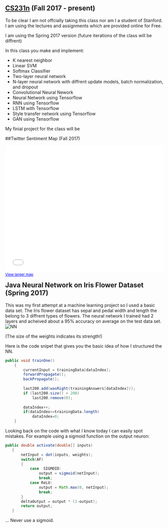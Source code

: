 ## [CS231n](http://cs231n.stanford.edu/) (Fall 2017 - present) 


To be clear I am not offcially taking this class nor am I a student of Stanford. I am using the lectures and assignments which are provided  online for Free. 

I am using the Spring 2017 version (future iterations of the class will be diffrent)

In this class you make and implement:

* K nearest neighbor
* Linear SVM
* Softmax Classifier
* Two-layer neural network
* N-layer neural network with diffrent update models, batch normalization, and dropout
* Convolutional Neural Nework
* Neural Network using Tensorflow
* RNN using Tensorflow
* LSTM with Tensorflow
* Style transfer network using Tensorflow
* GAN using Tensorflow

My finial project for the class will be

##Twitter Sentiment Map (Fall 2017)


<style>.embed-container {position: relative; padding-bottom: 80%; height: 0; max-width: 100%;} .embed-container iframe, .embed-container object, .embed-container iframe{position: absolute; top: 0; left: 0; width: 100%; height: 100%;} small{position: absolute; z-index: 40; bottom: 0; margin-bottom: -15px;}</style><div class="embed-container"><small><a href="//sbhs-gis.maps.arcgis.com/apps/Embed/index.html?webmap=2097a8edb23b4c8ba0e633688d6fde85&amp;extent=-105.5212,20.9162,-62.4548,49.0349&zoom=true&scale=true&legend=true&disable_scroll=true&theme=dark" style="color:#0000FF;text-align:left" target="_blank">View larger map</a></small><br><iframe width="500" height="400" frameborder="0" scrolling="no" marginheight="0" marginwidth="0" title="Twitter Sentiment Map of Trump" src="//sbhs-gis.maps.arcgis.com/apps/Embed/index.html?webmap=2097a8edb23b4c8ba0e633688d6fde85&amp;extent=-105.5212,20.9162,-62.4548,49.0349&zoom=true&previewImage=false&scale=true&legend=true&disable_scroll=true&theme=dark"></iframe></div>


## Java Neural Network on Iris Flower Dataset (Spring 2017)

This was my first attempt at a machine learning project so I used a basic data set. The Iris flower dataset has sepal and pedal width and length the belong to 3 diffrent types of flowers. The neural network I trained had 2 layers and acheived about a 95% accuracy on average on the test data set. 
![NN](https://i.gyazo.com/f918bc03aed8c89d37f326b386f78d8f.png)

(The size of the weights indicates its strength!)

Here is the code snipet that gives you the basic idea of how I structured the NN.
```Java
public void trainOne()
	{
		currentInput = trainingData[dataIndex];
		forwardPropagate();
		backPropagate();
		
		last200.add(wasRight(trainingAnswers[dataIndex]));
		if (last200.size() > 200)
			last200.remove(0);
		
		dataIndex++;
		if(dataIndex>=trainingData.length)
			dataIndex=0;
	}
 ```
 
 Looking back on the code with what I know today I can easily spot mistakes. For example using a sigmoid function on the output neuron:
 ```Java
 public double activate(double[] inputs)
	{
		netInput = dot(inputs, weights);
		switch(AF)
		{
			case  SIGMOID:
				output = sigmoid(netInput);
				break;
			case ReLU:
				output = Math.max(0, netInput);
				break;
		}
		deltaOutput = output * (1-output);
		return output;
	}
  ```
... Never use a sigmoid.
